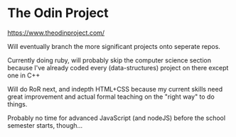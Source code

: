 # The Odin Project
https://www.theodinproject.com/


Will eventually branch the more significant projects onto seperate repos.


Currently doing ruby, will probably skip the computer science section because I've already coded every (data-structures) project on there except one in C++


Will do RoR next, and indepth HTML+CSS because my current skills need great improvement and actual formal teaching on the "right way" to do things.


Probably no time for advanced JavaScript (and nodeJS) before the school semester starts, though...
